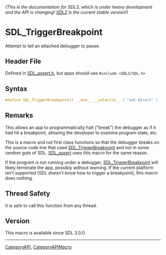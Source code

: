 ###### (This is the documentation for SDL3, which is under heavy development and the API is changing! [SDL2](https://wiki.libsdl.org/SDL2/) is the current stable version!)
# SDL_TriggerBreakpoint

Attempt to tell an attached debugger to pause.

## Header File

Defined in [SDL_assert.h](https://github.com/libsdl-org/SDL/blob/main/include/SDL3/SDL_assert.h), but apps should use `#include <SDL3/SDL.h>`

## Syntax

```c
#define SDL_TriggerBreakpoint() __asm__ __volatile__ ( "int $3\n\t" )
```

## Remarks

This allows an app to programmatically halt ("break") the debugger as if it
had hit a breakpoint, allowing the developer to examine program state, etc.

This is a macro and not first class functions so that the debugger breaks
on the source code line that used
[SDL_TriggerBreakpoint](SDL_TriggerBreakpoint) and not in some random guts
of SDL. [SDL_assert](SDL_assert) uses this macro for the same reason.

If the program is not running under a debugger,
[SDL_TriggerBreakpoint](SDL_TriggerBreakpoint) will likely terminate the
app, possibly without warning. If the current platform isn't supported (SDL
doesn't know how to trigger a breakpoint), this macro does nothing.

## Thread Safety

It is safe to call this function from any thread.

## Version

This macro is available since SDL 3.0.0.

----
[CategoryAPI](CategoryAPI), [CategoryAPIMacro](CategoryAPIMacro)

